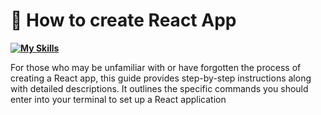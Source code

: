 
# 💙 How to create React App

<p align="center">

  <b>[![My Skills](https://skillicons.dev/icons?i=react)](https://skillicons.dev)</b>
  
</p>
For those who may be unfamiliar with or have forgotten the process of creating a React app, this guide provides step-by-step instructions along with detailed descriptions. It outlines the specific commands you should enter into your terminal to set up a React application
